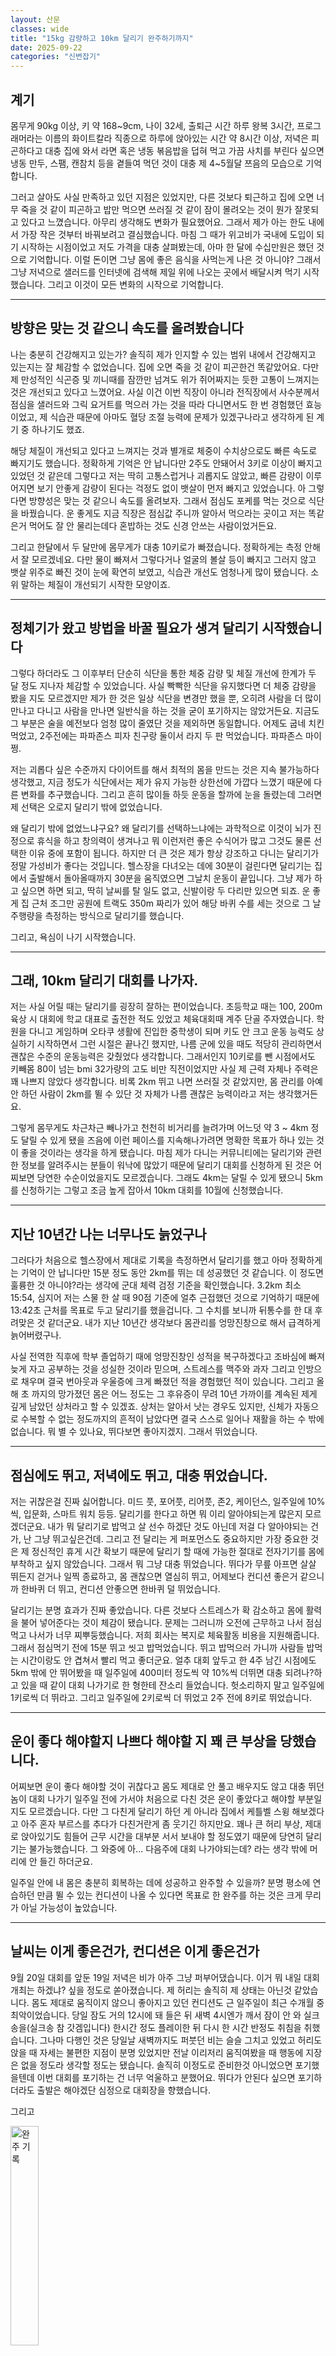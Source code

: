 ```yaml
---
layout: 산문
classes: wide
title: "15kg 감량하고 10km 달리기 완주하기까지"
date: 2025-09-22
categories: "신변잡기"
---
```


## 계기

몸무게 90kg 이상, 키 약 168~9cm, 나이 32세, 출퇴근 시간 하루 왕복 3시간, 프로그래머라는
이름의 화이트칼라 직종으로 하루에 앉아있는 시간 약 8시간 이상, 저녁은 피곤하다고 대충 집에
와서 라면 혹은 냉동 볶음밥을 덥혀 먹고 가끔 사치를 부린다 싶으면 냉동 만두, 스팸, 캔참치 등을
곁들여 먹던 것이 대충 제 4~5월달 쯔음의 모습으로 기억합니다.

그러고 살아도 사실 만족하고 있던 지점은 있었지만, 다른 것보다 퇴근하고 집에 오면 너무 죽을 것 같이
피곤하고 밥만 먹으면 쓰러질 것 같이 잠이 몰려오는 것이 뭔가 잘못되고 있다고 느꼈습니다. 아무리
생각해도 변화가 필요했어요. 그래서 제가 아는 한도 내에서 가장 작은 것부터 바꿔보려고 결심했습니다.
마침 그 때가 위고비가 국내에 도입이 되기 시작하는 시점이었고 저도 가격을 대충 살펴봤는데, 아마
한 달에 수십만원은 했던 것으로 기억합니다. 이럴 돈이면 그냥 몸에 좋은 음식을 사먹는게 나은 것
아니야? 그래서 그냥 저녁으로 샐러드를 인터넷에 검색해 제일 위에 나오는 곳에서 배달시켜 먹기
시작했습니다. 그리고 이것이 모든 변화의 시작으로 기억합니다.

---

## 방향은 맞는 것 같으니 속도를 올려봤습니다

나는 충분히 건강해지고 있는가? 솔직히 제가 인지할 수 있는 범위 내에서 건강해지고 있는지는 잘
체감할 수 없었습니다. 집에 오면 죽을 것 같이 피곤한건 똑같았어요. 다만 제 만성적인 식곤증 및
끼니때를 잠깐만 넘겨도 위가 쥐어짜지는 듯한 고통이 느껴지는 것은 개선되고 있다고 느꼈어요. 사실
이건 이번 직장이 아니라 전직장에서 사수분께서 점심을 샐러드와 그릭 요거트를 먹으러 가는 것을
따라 다니면서도 한 번 경험했던 효능이었고, 제 식습관 때문에 아마도 혈당 조절 능력에 문제가
있겠구나라고 생각하게 된 계기 중 하나기도 했죠.

해당 체질이 개선되고 있다고 느껴지는 것과 별개로 체중이 수치상으로도 빠른 속도로 빠지기도 했습니다.
정확하게 기억은 안 납니다만 2주도 안돼어서 3키로 이상이 빠지고 있었던 것 같은데 그렇다고 저는
딱히 고통스럽거나 괴롭지도 않았고, 빠른 감량이 이루어지면 보기 안좋게 감량이 된다는 걱정도 없이
뱃살이 먼저 빠지고 있었습니다. 아 그렇다면 방향성은 맞는 것 같으니 속도를 올려보자. 그래서 점심도
포케를 먹는 것으로 식단을 바꿨습니다. 운 좋게도 지금 직장은 점심값 주니까 알아서 먹으라는
곳이고 저는 똑같은거 먹어도 잘 안 물리는데다 혼밥하는 것도 신경 안쓰는 사람이었거든요.

그리고 한달에서 두 달만에 몸무게가 대충 10키로가 빠졌습니다. 정확하게는 측정 안해서 잘 모르겠네요.
다만 물이 빠져서 그렇다거나 얼굴의 볼살 등이 빠지고 그러지 않고 뱃살 위주로 빠진 것이 눈에
확연히 보였고, 식습관 개선도 엄청나게 많이 됐습니다. 소위 말하는 체질이 개선되기 시작한 모양이죠.

---

## 정체기가 왔고 방법을 바꿀 필요가 생겨 달리기 시작했습니다

그렇다 하더라도 그 이후부터 단순히 식단을 통한 체중 감량 및 체질 개선에 한계가 두 달 정도 지나자
체감할 수 있었습니다. 사실 빡빡한 식단을 유지했다면 더 체중 감량을 봤을 지도 모르겠지만 제가
한 것은 일상 식단을 변경만 했을 뿐, 오히려 사람을 더 많이 만나고 다니고 사람을 만나면 일반식을
하는 것을 굳이 포기하지는 않았거든요. 지금도 그 부분은 술을 예전보다 엄청 많이 줄였단 것을
제외하면 동일합니다. 어제도 굽네 치킨 먹었고, 2주전에는 파파존스 피자 친구랑 둘이서 라지 두
판 먹었습니다. 파파존스 마이쩡.

저는 괴롭다 싶은 수준까지 다이어트를 해서 최적의 몸을 만드는 것은 지속 불가능하다 생각했고,
지금 정도가 식단에서는 제가 유지 가능한 상한선에 가깝다 느꼈기 때문에 다른 변화를 추구했습니다.
그리고 흔히 많이들 하듯 운동을 할까에 눈을 돌렸는데 그러면 제 선택은 오로지 달리기 밖에 없었습니다.

왜 달리기 밖에 없었느냐구요? 왜 달리기를 선택하느냐에는 과학적으로 이것이 뇌가 진정으로 휴식을
하고 창의력이 생겨나고 뭐 이런저런 좋은 수식어가 많고 그것도 물론 선택한 이유 중에 포함이 됩니다.
하지만 더 큰 것은 제가 항상 강조하고 다니는 달리기가 정말 가성비가 좋다는 것입니다. 헬스장을
다녀오는 데에 30분이 걸린다면 달리기는 집에서 출발해서 돌아올때까지 30분을 움직였으면 그날치
운동이 끝입니다. 그냥 제가 하고 싶으면 하면 되고, 딱히 날씨를 탈 일도 없고, 신발이랑 두 다리만
있으면 되죠. 운 좋게 집 근처 조그만 공원에 트랙도 350m 짜리가 있어 해당 바퀴 수를 세는 것으로
그 날 주행량을 측정하는 방식으로 달리기를 했습니다.

그리고, 욕심이 나기 시작했습니다.

---

## 그래, 10km 달리기 대회를 나가자.

저는 사실 어릴 때는 달리기를 굉장히 잘하는 편이었습니다. 초등학교 때는 100, 200m 육상 시 대회에
학교 대표로 출전한 적도 있었고 체육대회때 계주 단골 주자였습니다. 학원을 다니고 게임하며 오타쿠
생활에 진입한 중학생이 되며 키도 안 크고 운동 능력도 상실하기 시작하면서 그런 시절은 끝나긴 했지만,
나름 군에 있을 때도 적당히 관리하면서 괜찮은 수준의 운동능력은 갖췄었다 생각합니다. 그래서인지
10키로를 뺀 시점에서도 키빼몸 80이 넘는 bmi 32가량의 고도 비만 직전이었지만 사실 제 근력 자체나
주력은 꽤 나쁘지 않았다 생각합니다. 비록 2km 뛰고 나면 쓰러질 것 같았지만, 몸 관리를 아예
안 하던 사람이 2km를 뛸 수 있단 것 자체가 나름 괜찮은 능력이라고 저는 생각했거든요.

그렇게 몸무게도 차근차근 빼나가고 천천히 비거리를 늘려가며 어느덧 약 3 ~ 4km 정도 달릴 수 있게
됐을 즈음에 이런 페이스를 지속해나가려면 명확한 목표가 하나 있는 것이 좋을 것이라는 생각을
하게 됐습니다. 마침 제가 다니는 커뮤니티에는 달리기와 관련한 정보를 알려주시는 분들이 워낙에
많았기 때문에 달리기 대회를 신청하게 된 것은 어찌보면 당연한 수순이었을지도 모르겠습니다. 그래도
4km는 달릴 수 있게 됐으니 5km를 신청하기는 그렇고 조금 높게 잡아서 10km 대회를 10월에 신청했습니다.

---

## 지난 10년간 나는 너무나도 늙었구나

그러다가 처음으로 헬스장에서 제대로 기록을 측정하면서 달리기를 했고 아마 정확하게는 기억이 안
납니다만 15분 정도 동안 2km를 뛰는 데 성공했던 것 같습니다. 이 정도면 훌륭한 것 아니야?라는
생각에 군대 체력 검정 기준을 확인했습니다. 3.2km 최소 15:54, 심지어 저는 스물 한 살 때 90점
기준에 얼추 근접했던 것으로 기억하기 때문에 13:42초 근처를 목표로 두고 달리기를 했을겁니다.
그 수치를 보니까 뒤통수를 한 대 후려맞은 것 같더군요. 내가 지난 10년간 생각보다 몸관리를
엉망진창으로 해서 급격하게 늙어버렸구나.

사실 전역한 직후에 학부 졸업하기 때에 엉망진창인 성적을 복구하겠다고 조바심에 빠져 늦게 자고
공부하는 것을 성실한 것이라 믿으며, 스트레스를 맥주와 과자 그리고 인방으로 채우며 결국 번아웃과
우울증에 크게 빠졌던 적을 경험했던 적이 있습니다. 그리고 올해 초 까지의 망가졌던 몸은 어느
정도는 그 후유증이 무려 10년 가까이를 계속된 제게 깊게 남았던 상처라고 할 수 있겠죠. 상처는
알아서 낫는 경우도 있지만, 신체가 자동으로 수복할 수 없는 정도까지의 흔적이 남았다면 결국
스스로 일어나 재활을 하는 수 밖에 없습니다. 뭐 별 수 있나요, 뛰다보면 좋아지겠지. 그래서
뛰었습니다.

---

## 점심에도 뛰고, 저녁에도 뛰고, 대충 뛰었습니다.

저는 귀찮은걸 진짜 싫어합니다. 미드 풋, 포어풋, 리어풋, 존2, 케이던스, 일주일에 10%씩,
입문화, 스마트 워치 등등. 달리기를 한다고 하면 뭐 이리 알아야되는게 많은지 모르겠더군요. 내가
뭐 달리기로 밥먹고 살 선수 하겠단 것도 아닌데 저걸 다 알아야되는 건가, 난 그냥 뛰고싶은건데.
그리고 전 달리는 게 퍼포먼스도 중요하지만 가장 중요한 것은 제 정신적인 휴게 시간 확보기 때문에
달리기 할 때에 가능한 절대로 전자기기를 몸에 부착하고 싶지 않았습니다. 그래서 뭐 그냥 대충
뛰었습니다. 뛰다가 무릎 아프면 살살 뛰든지 걷거나 일찍 종료하고, 몸 괜찮으면 열심히 뛰고,
어제보다 컨디션 좋은거 같으니까 한바퀴 더 뛰고, 컨디션 안좋으면 한바퀴 덜 뛰었습니다.

달리기는 분명 효과가 진짜 좋았습니다. 다른 것보다 스트레스가 확 감소하고 몸에 활력을 불어 넣어준다는
것이 체감이 됐습니다. 문제는 그러니까 오전에 근무하고 나서 점심먹고 나서가 너무 찌뿌둥했습니다.
저희 회사는 복지로 체육활동 비용을 지원해줍니다. 그래서 점심먹기 전에 15분 뛰고 씻고 밥먹었습니다.
뛰고 밥먹으러 가니까 사람들 밥먹는 시간이랑도 안 겹쳐서 빨리 먹고 좋더군요. 얼추 대회 앞두고
한 4주 남긴 시점에도 5km 밖에 안 뛰어봤을 때 일주일에 400미터 정도씩 약 10%씩 더뛰면 대충
되려나?하고 있을 때 같이 대회 나가기로 한 형한테 잔소리 들었습니다. 헛소리하지 말고 일주일에
1키로씩 더 뛰라고. 그리고 일주일에 2키로씩 더 뛰었고 2주 전에 8키로 뛰었습니다.

---

## 운이 좋다 해야할지 나쁘다 해야할 지 꽤 큰 부상을 당했습니다.

어찌보면 운이 좋다 해야할 것이 귀찮다고 몸도 제대로 안 풀고 배우지도 않고 대충 뛰던 놈이 대회
나가기 일주일 전에 가서야 처음으로 다친 것은 운이 좋았다고 해야할 부분일지도 모르겠습니다. 다만
그 다친게 달리기 하던 게 아니라 집에서 케틀벨 스윙 해보겠다고 아주 혼자 부르스를 추다가 다친거란게
좀 웃기긴 하지만요. 꽤나 큰 허리 부상, 제대로 앉아있기도 힘들어 근무 시간을 대부분 서서 보내야
할 정도였기 때문에 당연히 달리기는 불가능했습니다. 그 와중에 아... 다음주에 대회 나가야되는데?
라는 생각 밖에 머리에 안 들긴 하더군요.

일주일 안에 내 몸은 충분히 회복하는 데에 성공하고 완주할 수 있을까? 분명 평소에 연습하던 만큼
뛸 수 있는 컨디션이 나올 수 있다면 목표로 한 완주를 하는 것은 크게 무리가 아닐 가능성이 높았습니다.

---

## 날씨는 이게 좋은건가, 컨디션은 이게 좋은건가

9월 20일 대회를 앞둔 19일 저녁은 비가 아주 그냥 퍼부어댔습니다. 이거 뭐 내일 대회 개최는 하겠냐?
싶을 정도로 쏟아졌습니다. 제 허리는 솔직히 제 상태는 아닌것 같았습니다. 몸도 제대로 움직이지
않으니 좋아지고 있던 컨디션도 근 일주일이 최근 수개월 중 최악이었습니다. 당일 잠도 거의 12시에
돼 들은 뒤 새벽 4시엔가 깨서 잠이 안 와 실크송을(실크송 참 갓겜입니다) 한시간 정도 플레이한
뒤 다시 한 시간 반정도 취침을 취했습니다. 그나마 다행인 것은 당일날 새벽까지도 퍼붓던 비는
슬슬 그치고 있었고 허리도 앉을 때 자세는 불편한 지점이 분명 있었지만 전날 이리저리 움직여봤을
때 행동에 지장은 없을 정도라 생각할 정도는 됐습니다. 솔직히 이정도로 준비한것 아니었으면 포기했을텐데
이번 대회를 포기하는 건 너무 억울하고 분했어요. 뛰다가 안된다 싶으면 포기하더라도 출발은
해야겠단 심정으로 대회장을 향했습니다.

그리고

<img src="/images/10km_김태홍_1438.jpg" alt="완주 기록" style="width: 30%;">

그렇게 대단치는 못할 수 있겠습니다만, 제 인생 처음으로 10km를 완주할 수 있었습니다.

---

## 아직 건강해지려면 멀었겠지만 이제 시작이란 마음으로

좀 많이 뚱뚱했던 시점에서 시작해 이제 좀 덜 뚱뚱하고 덜 아픈 몸은 됐습니다만, 그래도 아직
건강하다 말할 수 있는 지점까지 가려면 남은 길이 많으니 이제 출발선에 섰다는 마음 가짐으로
있으려 합니다. 남들이 봤을땐 그래봤자 아직도 뱃살 나온 30대 초반 겜돌이 오타쿠 아저씨니까요.
그리고 스무살때보다 열살이나 더 먹었으니 뭐라도 그때보다 잘하는게 하나쯤은 있어도 좋지 않겠습니까.
그때는 대충 남이 시키는 만큼 얼마 안 하고 나온 결과가 그정도였으니 지금은 자발적으로 꾸준히
할 수 있다면 최소한 그 시절보다 달리기 하나만큼은 이길 수 있지 않을까, 그런 작은 소망을 품고
런닝 머신과 트랙을 뜁니다. 비록 오늘 런닝머신 결과는 15분동안 2.3km라는 최대기록 2.7km에서
오히려퇴보한 결과긴 했습니다. 트랙도 4km 뛰고 나니까 무릎 아파서 그만 뛰어야될 것 같아 포기하고
돌아왔습니다.

그래도 10km를 완주했으니 다음은 하프라는 생각으로 어쩌다보니 원래 계획이었던 내년 상반기가 아니라
올 11월 30일 스포츠 서울 하프마라톤을 참가합니다. 이번에도 완주하는 데 성공해서 인생에 메달
하나 추가할 수 있으면 좋겠네요.

내일도, 모레도 대충 달려보겠습니다.
